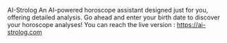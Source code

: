 AI-Strolog
An AI-powered horoscope assistant designed just for you, offering detailed analysis.
Go ahead and enter your birth date to discover your horoscope analyses!
You can reach the live version : https://ai-strolog.com
